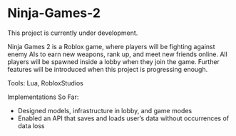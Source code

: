 # Ninja-Games-2

This project is currently under development. 

Ninja Games 2 is a Roblox game, where players will be fighting against enemy AIs to earn new weapons, rank up, and meet new friends online. All players will be spawned inside a lobby when they join the game. Further features will be introduced when this project is progressing enough.

Tools: Lua, RobloxStudios

Implementations So Far:
- Designed models, infrastructure in lobby, and game modes
- Enabled an API that saves and loads user’s data without occurrences of data loss
